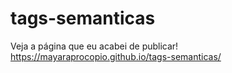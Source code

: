 # tags-semanticas
Veja a página que eu acabei de publicar! https://mayaraprocopio.github.io/tags-semanticas/

